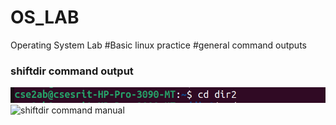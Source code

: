 # OS_LAB
Operating System Lab
#Basic linux practice
#general command outputs
### shiftdir command output
![shiftdir command output](shiftdir.png)
![shiftdir command manual](mshiftdir.png)
